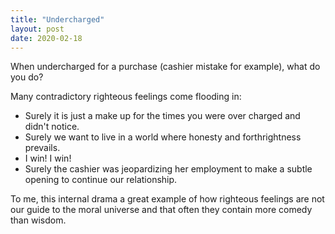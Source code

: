 ```yaml
---
title: "Undercharged"
layout: post
date: 2020-02-18
---
```


When undercharged for a purchase (cashier mistake for example), what do you do?

Many contradictory righteous feelings come flooding in:
- Surely it is just a make up for the times you were over charged and didn't notice.
- Surely we want to live in a world where honesty and forthrightness prevails.
- I win! I win!
- Surely the cashier was jeopardizing her employment to make a subtle opening to continue our relationship.

To me, this internal drama a great example of how righteous feelings are not our guide to the moral universe and that often they contain more comedy than wisdom.

